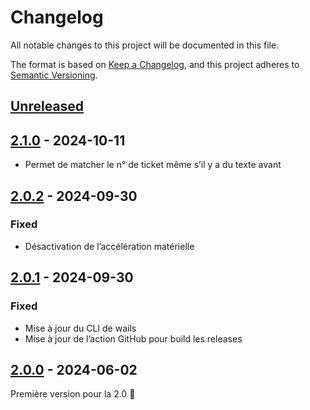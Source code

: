 # Changelog

All notable changes to this project will be documented in this file.

The format is based on [Keep a Changelog](https://keepachangelog.com/en/1.1.0/),
and this project adheres to [Semantic Versioning](https://semver.org/spec/v2.0.0.html).

## [Unreleased]

## [2.1.0] - 2024-10-11

- Permet de matcher le n° de ticket même s’il y a du texte avant

## [2.0.2] - 2024-09-30

### Fixed

- Désactivation de l’accélération matérielle

## [2.0.1] - 2024-09-30

### Fixed

- Mise à jour du CLI de wails
- Mise à jour de l’action GitHub pour build les releases

## [2.0.0] - 2024-06-02

Première version pour la 2.0 🚀

[Unreleased]: https://github.com/umanit/toggl-redmine/compare/2.1.0...HEAD

[2.1.0]: https://github.com/umanit/toggl-redmine/compare/2.0.2...2.1.0

[2.0.2]: https://github.com/umanit/toggl-redmine/compare/2.0.1...2.0.2

[2.0.1]: https://github.com/umanit/toggl-redmine/compare/2.0.0...2.0.1

[2.0.0]: https://github.com/umanit/toggl-redmine/releases/tag/2.0.0
